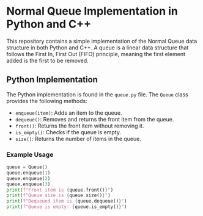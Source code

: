 # Normal Queue Implementation in Python and C++

This repository contains a simple implementation of the Normal Queue data structure in both Python and C++. A queue is a linear data structure that follows the First In, First Out (FIFO) principle, meaning the first element added is the first to be removed.

## Python Implementation

The Python implementation is found in the `queue.py` file. The `Queue` class provides the following methods:

- `enqueue(item)`: Adds an item to the queue.
- `dequeue()`: Removes and returns the front item from the queue.
- `front()`: Returns the front item without removing it.
- `is_empty()`: Checks if the queue is empty.
- `size()`: Returns the number of items in the queue.

### Example Usage

```python
queue = Queue()
queue.enqueue(1)
queue.enqueue(2)
queue.enqueue(3)
print(f"Front item is {queue.front()}")
print(f"Queue size is {queue.size()}")
print(f"Dequeued item is {queue.dequeue()}")
print(f"Queue is empty: {queue.is_empty()}")
